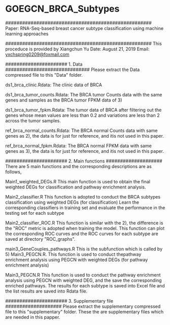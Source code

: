 # GOEGCN_BRCA_Subtypes
#################################################### Paper: RNA-Seq-based breast cancer subtype classification using machine learning approaches

#################################################### This proceduce is provided by Xiangchun Yu Date: August 21, 2019 Email: yxchspring0209@foxmail.com

###################### 1. Data ############################## Please extract the Data compressed file to this "Data" folder.

ds1_brca_clinic.Rdata: The clinic data of BRCA

ds1_brca_tumor_counts.Rdata: The BRCA tumor Counts data with the same genes and samples as the BRCA tumor FPKM data of 3)

ds1_brca_tumor_fpkm.Rdata: The tumor data of BRCA after filtering out the genes whose mean values are less than 0.2 and variations are less than 2 across the tumor samples.

ref_brca_normal_counts.Rdata: The BRCA normal Counts data with same genes as 2), the data is for just for reference, and itis not used in this paper.

ref_brca_normal_fpkm.Rdata: The BRCA normal FPKM data with same genes as 3), the data is for just for reference, and itis not used in this paper.

###################### 2. Main functions #################### There are 5 main functions and the corresponding descriptions are as follows,

Main1_weighted_DEGs.R This main function is used to obtain the final weighted DEGs for classification and pathway enrichment analysis.

Main2_classifier.R This function is adopted to conduct the BRCA subtypes classification using weighted DEGs (for classification) Learn the corresponding classifiers in training set and evaluate the performance in the testing set for each subtype

Main2_classifier_ROC.R This function is similar with the 2), the difference is the "ROC" metric is adopted when training the model. This function can plot the corresponding ROC curves and the ROC curves for each subtype are saved at directory "ROC_graphs".

main3_GeneCouples_pathways.R This is the subfunction which is called by 5) Main3_PEGCN.R. This function is used to conduct thepathway enrichment analysis using PEGCN with weighted DEGs (for pathway enrichment analysis)

Main3_PEGCN.R This function is used to conduct the pathway enrichment analysis using PEGCN with weighted DEG, and the save the corresponding enriched pathways. The results for each subtype is saved into Excel file and the list results are saved into Rdata file.

###################### 3. Supplementary file #################### Please extract the supplementary compressed file to this "supplementary" folder. These the are supplementary files which are needed in this papper.
